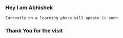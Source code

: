 ### Hey I am Abhishek
    Currently on a learning phase will update it soon 
### Thank You for the visit

<!--
**lazywanderer4u/lazywanderer4u** is a ✨ _special_ ✨ repository because its `README.md` (this file) appears on your GitHub profile.

Here are some ideas to get you started:

- 🌱 I’m currently learning java & data structure 
- 👯 I’m looking to collaborate on Web dev projects
- 🤔 I’m looking for help with learning DSA
- 📫 Catch me on twitter at @A_forAbhi
- 😄  I'm referred to by 'he/him' pronouns.
- ⚡ Fun fact: i am in third year and just getting started
-->

